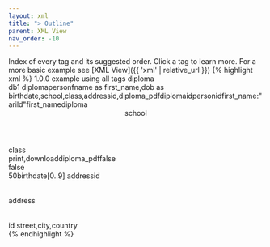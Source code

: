 ```yaml
---
layout: xml
title: "> Outline"
parent: XML View
nav_order: -10
---
```

Index of every tag and its suggested order. Click a tag to learn more.
For a more basic example see [XML View]({{ 'xml' | relative_url }})
{% highlight xml %}
<views>
    <version>1.0.0</version>
    <description>example using all tags</description>
    <view>
        <name>diploma</name>    
        <schema>db1</schema>
        <table>
            <name>diploma</name>
            <title>diploma</title>
            <parent>person</parent>
            <fields>fname as first_name,dob as birthdate,school,class,addressid,diploma_pdf</fields>
            <primarykey>diplomaid</primarykey>
            <foreignkey>personid</foreignkey>
            <filter>first_name:"arild"</filter>
            <sort>first_name</sort>
            <rubyview>diploma</rubyview>
            <header>school</header>
            <footer>class</footer>
            <export>print,download</export>
            <filename>diploma_pdf</filename>
            <preview>false</preview>
            <search>false</search>
            <rows>50</rows>
            <edit>birthdate[0..9]</edit>
            <lookup>
                <foreignkey>addressid</foreignkey>
                <table>address</table>
                <primarykey>id</primarykey>
                <fields>street,city,country</fields>
            </lookup>            
        </table>
    </view>
</views>
{% endhighlight %}